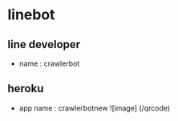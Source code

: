 # linebot
## line developer  
* name : crawlerbot
## heroku 
* app name : crawlerbotnew
![image] (/qrcode)
